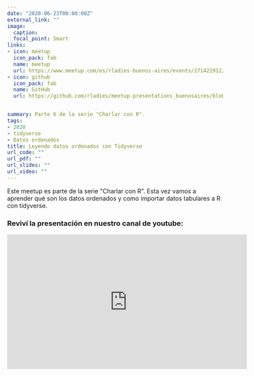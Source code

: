 ```yaml
---
date: "2020-06-23T00:00:00Z"
external_link: ""
image:
  caption:
  focal_point: Smart
links:
- icon: meetup
  icon_pack: fab
  name: meetup
  url: https://www.meetup.com/es/rladies-buenos-aires/events/271422912/
- icon: github
  icon_pack: fab
  name: GitHub
  url: https://github.com/rladies/meetup-presentations_buenosaires/blob/master/README.md


summary: Parte 6 de la serie "Charlar con R".
tags:
- 2020
- tidyverse
- Datos ordenados
title: Leyendo datos ordenados con Tidyverse
url_code: ""
url_pdf: ""
url_slides: ""
url_video: ""
---
```


Este meetup es parte de la serie "Charlar con R". Esta vez vamos a aprender qué son los datos ordenados y como importar datos tabulares a R con tidyverse. 


### Reviví la presentación en nuestro canal de youtube:


<iframe width="560" height="315" src="https://www.youtube.com/embed/v39DeY0IDI0" title="YouTube video player" frameborder="0" allow="accelerometer; autoplay; clipboard-write; encrypted-media; gyroscope; picture-in-picture" allowfullscreen></iframe>
